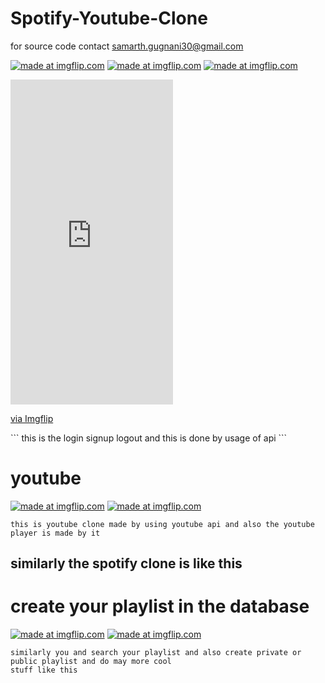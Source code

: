 # Spotify-Youtube-Clone

for source code contact samarth.gugnani30@gmail.com

<a href="https://imgflip.com/gif/3k7ok6"><img src="https://i.imgflip.com/3k7ok6.gif" title="made at imgflip.com"/></a>       <a href="https://imgflip.com/gif/3k7pwf"><img src="https://i.imgflip.com/3k7pwf.gif" title="made at imgflip.com"/></a>         <a href="https://imgflip.com/gif/3k7qaz"><img src="https://i.imgflip.com/3k7qaz.gif" title="made at imgflip.com"/></a>

<div style="width:260px;max-width:100%;"><div style="height:0;padding-bottom:200%;position:relative;"><iframe width="260" height="520" style="position:absolute;top:0;left:0;width:100%;height:100%;" frameBorder="0" src="https://imgflip.com/embed/3radh2"></iframe></div><p><a href="https://imgflip.com/gif/3radh2">via Imgflip</a></p></div>
```
this is the login signup logout and this is done by usage of api
```

# youtube

<a href="https://imgflip.com/gif/3k7u77"><img src="https://i.imgflip.com/3k7u77.gif" title="made at imgflip.com"/></a>    <a href="https://imgflip.com/gif/3k7udy"><img src="https://i.imgflip.com/3k7udy.gif" title="made at imgflip.com"/></a>


```
this is youtube clone made by using youtube api and also the youtube player is made by it
```

## similarly the spotify clone is like this

# create your playlist in the database
<a href="https://imgflip.com/gif/3k7uje"><img src="https://i.imgflip.com/3k7uje.gif" title="made at imgflip.com"/></a>        <a href="https://imgflip.com/gif/3k7uxl"><img src="https://i.imgflip.com/3k7uxl.gif" title="made at imgflip.com"/></a>
```
similarly you and search your playlist and also create private or public playlist and do may more cool 
stuff like this 

```
